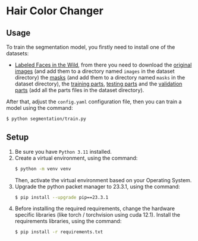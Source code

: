 # Hair Color Changer

## Usage

To train the segmentation model, you firstly need to install one of the datasets:
- [Labeled Faces in the Wild](https://vis-www.cs.umass.edu/lfw), from there you need to download 
   the [original images](http://vis-www.cs.umass.edu/lfw/lfw-funneled.tgz) (and add them to a directory named `images` in the dataset directory)
   the [masks](https://vis-www.cs.umass.edu/lfw/part_labels/parts_lfw_funneled_gt_images.tgz) (and add them to a directory named `masks` in the dataset directory), the [training parts](https://vis-www.cs.umass.edu/lfw/part_labels/parts_train.txt),
   [testing parts](https://vis-www.cs.umass.edu/lfw/part_labels/parts_test.txt) and the
   [validation parts](https://vis-www.cs.umass.edu/lfw/part_labels/parts_validation.txt) (add all the parts files in the dataset directory).

After that, adjust the `config.yaml` configuration file, then you can train a model using the command:
```bash
$ python segmentation/train.py
```

## Setup

1. Be sure you have `Python 3.11` installed.
2. Create a virtual environment, using the command:
   ```bash
   $ python -m venv venv
   ```
   Then, activate the virtual environment based on your Operating System.
3. Upgrade the python packet manager to 23.3.1, using the command:
   ```bash
   $ pip install --upgrade pip==23.3.1
   ```
4. Before installing the required requirements, change the hardware specific libraries (like torch / torchvision using cuda 12.1). Install the requirements libraries, using the command:
   ```bash
   $ pip install -r requirements.txt
   ```
